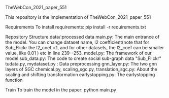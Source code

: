 TheWebCon_2021_paper_551 

This repository is the implementation of TheWebCon_2021_paper_551 

Requirements
To install requirements:
pip install -r requirements.txt

Repository Structure
data/:processed data
main.py: The main entrance of the model. You can change dataset name, l2 coefficient(note that for Sub_Flickr the l2_coef =1, and for other datasets, the l2_coef can be smaller value, like 0.01 ) etc in line 239--253.
model.py: The framework of our model
sub_data.py: The code to create social sub-graph data "Sub_Flickr"
tudata.py, mydataset.py : Data preprocessing
gnn_layer.py: The two gnn layers of SGC
chemical.py, scaling_sgc.py, translation_sgc.py: About the scaling and shifting transformation
earlystopping.py: The earlystopping function

Train
To train the model in the paper:
python main.py




